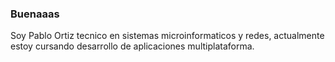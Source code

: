 ### Buenaaas

Soy Pablo Ortiz tecnico en sistemas microinformaticos y redes, actualmente estoy cursando desarrollo de aplicaciones multiplataforma.
